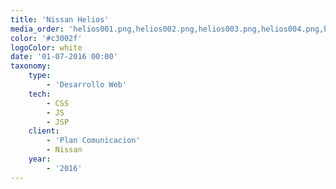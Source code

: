 ```yaml
---
title: 'Nissan Helios'
media_order: 'helios001.png,helios002.png,helios003.png,helios004.png,helios005.png'
color: '#c3002f'
logoColor: white
date: '01-07-2016 00:00'
taxonomy:
    type:
        - 'Desarrollo Web'
    tech:
        - CSS
        - JS
        - JSP
    client:
        - 'Plan Comunicacion'
        - Nissan
    year:
        - '2016'
---
```


